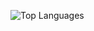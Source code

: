 ![Top Languages](https://github-readme-stats.vercel.app/api/top-langs/?username=DKrasauskas&layout=compact&theme=dark&cache_seconds=18)

